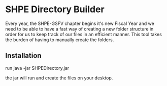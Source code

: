 <h1>SHPE Directory Builder</h1>

Every year, the SHPE-GSFV chapter begins it's new Fiscal Year and we need to be able to have a fast way of creating a new folder structure in order for us to keep track of our files in an efficient manner.  This tool takes the burden of having to manually create the folders.

<h2>Installation</h2>

run java -jar SHPEDirectory.jar 

the jar will run and create the files on your desktop.
